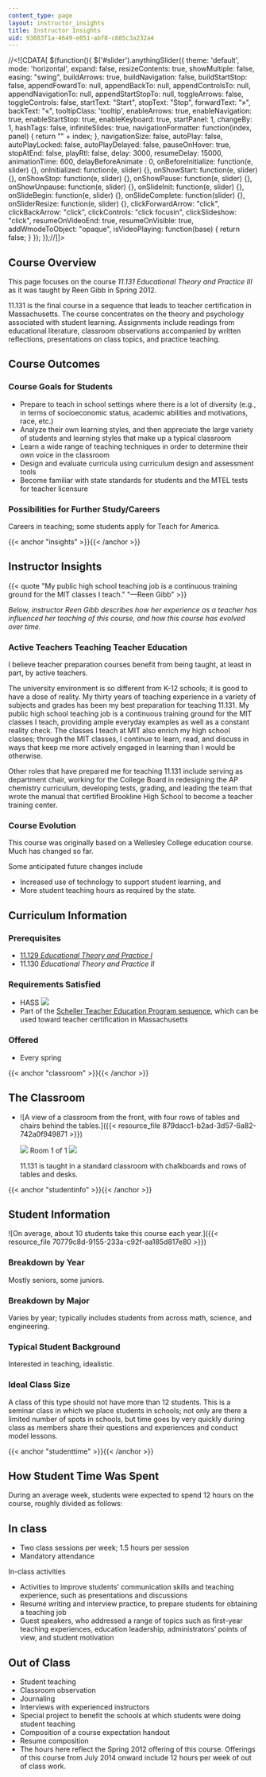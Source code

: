 ```yaml
---
content_type: page
layout: instructor_insights
title: Instructor Insights
uid: 93683f1a-4649-e051-abf8-c885c3a232a4
---
```


//<!\[CDATA\[ $(function(){ $('#slider').anythingSlider({ theme: 'default', mode: 'horizontal', expand: false, resizeContents: true, showMultiple: false, easing: "swing", buildArrows: true, buildNavigation: false, buildStartStop: false, appendFowardTo: null, appendBackTo: null, appendControlsTo: null, appendNavigationTo: null, appendStartStopTo: null, toggleArrows: false, toggleControls: false, startText: "Start", stopText: "Stop", forwardText: "&raquo;", backText: "&laquo;", tooltipClass: 'tooltip', enableArrows: true, enableNavigation: true, enableStartStop: true, enableKeyboard: true, startPanel: 1, changeBy: 1, hashTags: false, infiniteSlides: true, navigationFormatter: function(index, panel) { return "" + index; }, navigationSize: false, autoPlay: false, autoPlayLocked: false, autoPlayDelayed: false, pauseOnHover: true, stopAtEnd: false, playRtl: false, delay: 3000, resumeDelay: 15000, animationTime: 600, delayBeforeAnimate : 0, onBeforeInitialize: function(e, slider) {}, onInitialized: function(e, slider) {}, onShowStart: function(e, slider) {}, onShowStop: function(e, slider) {}, onShowPause: function(e, slider) {}, onShowUnpause: function(e, slider) {}, onSlideInit: function(e, slider) {}, onSlideBegin: function(e, slider) {}, onSlideComplete: function(slider) {}, onSliderResize: function(e, slider) {}, clickForwardArrow: "click", clickBackArrow: "click", clickControls: "click focusin", clickSlideshow: "click", resumeOnVideoEnd: true, resumeOnVisible: true, addWmodeToObject: "opaque", isVideoPlaying: function(base) { return false; } }); });//\]\]>

Course Overview
---------------

This page focuses on the course _11.131_ _Educational Theory and Practice III_ as it was taught by Reen Gibb in Spring 2012.

11.131 is the final course in a sequence that leads to teacher certification in Massachusetts. The course concentrates on the theory and psychology associated with student learning. Assignments include readings from educational literature, classroom observations accompanied by written reflections, presentations on class topics, and practice teaching.

Course Outcomes
---------------

### Course Goals for Students

*   Prepare to teach in school settings where there is a lot of diversity (e.g., in terms of socioeconomic status, academic abilities and motivations, race, etc.)
*   Analyze their own learning styles, and then appreciate the large variety of students and learning styles that make up a typical classroom
*   Learn a wide range of teaching techniques in order to determine their own voice in the classroom
*   Design and evaluate curricula using curriculum design and assessment tools
*   Become familiar with state standards for students and the MTEL tests for teacher licensure

### Possibilities for Further Study/Careers

Careers in teaching; some students apply for Teach for America.

{{< anchor "insights" >}}{{< /anchor >}}

Instructor Insights
-------------------

{{< quote "My public high school teaching job is a continuous training ground for the MIT classes I teach." "—Reen Gibb" >}}

_Below, instructor Reen Gibb describes how her experience as a teacher has influenced her teaching of this course, and how this course has evolved over time._

### Active Teachers Teaching Teacher Education

I believe teacher preparation courses benefit from being taught, at least in part, by active teachers.

The university environment is so different from K-12 schools; it is good to have a dose of reality. My thirty years of teaching experience in a variety of subjects and grades has been my best preparation for teaching 11.131. My public high school teaching job is a continuous training ground for the MIT classes I teach, providing ample everyday examples as well as a constant reality check. The classes I teach at MIT also enrich my high school classes; through the MIT classes, I continue to learn, read, and discuss in ways that keep me more actively engaged in learning than I would be otherwise.

Other roles that have prepared me for teaching 11.131 include serving as department chair, working for the College Board in redesigning the AP chemistry curriculum, developing tests, grading, and leading the team that wrote the manual that certified Brookline High School to become a teacher training center.

### Course Evolution

This course was originally based on a Wellesley College education course. Much has changed so far.

Some anticipated future changes include

*   Increased use of technology to support student learning, and
*   More student teaching hours as required by the state.

Curriculum Information
----------------------

### Prerequisites

*   [11.129 _Educational Theory and Practice I_](/courses/11-129-educational-theory-and-practice-i-fall-2011/)
*   11.130 _Educational Theory and Practice II_

### Requirements Satisfied

*   HASS ![](/images/educator/icon-question-hass.png)
*   Part of the [Scheller Teacher Education Program sequence](http://education.mit.edu/classes/overview), which can be used toward teacher certification in Massachusetts

### Offered

*   Every spring

{{< anchor "classroom" >}}{{< /anchor >}}

The Classroom
-------------

*   ![A view of a classroom from the front, with four rows of tables and chairs behind the tables.]({{< resource_file 879dacc1-b2ad-3d57-6a82-742a0f949871 >}})
    
    ![](/images/educator/classroom_prev_dim.png) Room 1 of 1 ![](/images/educator/classroom_next_dim.png)
    
      
    
    11.131 is taught in a standard classroom with chalkboards and rows of tables and desks.
    

{{< anchor "studentinfo" >}}{{< /anchor >}}

Student Information
-------------------

![On average, about 10 students take this course each year.]({{< resource_file 70779c8d-9155-233a-c92f-aa185d817e80 >}})

### Breakdown by Year

Mostly seniors, some juniors.

### Breakdown by Major

Varies by year; typically includes students from across math, science, and engineering.

### Typical Student Background

Interested in teaching, idealistic.

### Ideal Class Size

A class of this type should not have more than 12 students. This is a seminar class in which we place students in schools; not only are there a limited number of spots in schools, but time goes by very quickly during class as members share their questions and experiences and conduct model lessons.

{{< anchor "studenttime" >}}{{< /anchor >}}

How Student Time Was Spent
--------------------------

During an average week, students were expected to spend 12 hours on the course, roughly divided as follows:

In class
--------

*   Two class sessions per week; 1.5 hours per session
*   Mandatory attendance

In-class activities

*   Activities to improve students’ communication skills and teaching experience, such as presentations and discussions
*   Resumé writing and interview practice, to prepare students for obtaining a teaching job
*   Guest speakers, who addressed a range of topics such as first-year teaching experiences, education leadership, administrators’ points of view, and student motivation

Out of Class
------------

*   Student teaching
*   Classroom observation
*   Journaling
*   Interviews with experienced instructors
*   Special project to benefit the schools at which students were doing student teaching
*   Composition of a course expectation handout
*   Resume composition
*   The hours here reflect the Spring 2012 offering of this course. Offerings of this course from July 2014 onward include 12 hours per week of out of class work.